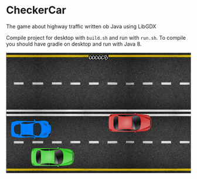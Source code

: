 # CheckerCar
The game about highway traffic written ob Java using LibGDX

Compile project for desktop with `build.sh` and run with `run.sh`.
To compile you should have gradle on desktop and run with Java 8.

![Screenshot](screenshot.PNG)
